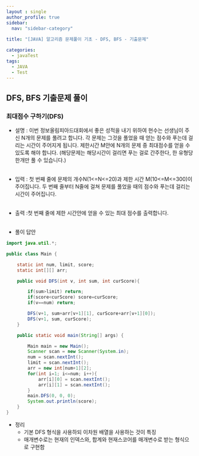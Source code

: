 ```yaml
---
layout : single
author_profile: true
sidebar: 
  nav: "sidebar-category"
  
title: "[JAVA] 알고리즘 문제풀이 기초 - DFS, BFS - 기출문제"

categories:
  - javaTest
tags:
  - JAVA
  - Test
---
```

	
## DFS, BFS 기출문제 풀이

### 최대점수 구하기(DFS)

- 설명 : 이번 정보올림피아드대회에서 좋은 성적을 내기 위하여 현수는 선생님이 주신 N개의 문제를 풀려고 합니다. 각 문제는 그것을 풀었을 때 얻는 점수와 푸는데 걸리는 시간이 주어지게 됩니다. 제한시간 M안에 N개의 문제 중 최대점수를 얻을 수 있도록 해야 합니다. (해당문제는 해당시간이 걸리면 푸는 걸로 간주한다, 한 유형당 한개만 풀 수 있습니다.)  <br><br>

- 입력 : 첫 번째 줄에 문제의 개수N(1<=N<=20)과 제한 시간 M(10<=M<=300)이 주어집니다. 두 번째 줄부터 N줄에 걸쳐 문제를 풀었을 때의 점수와 푸는데 걸리는 시간이 주어집니다.<br><br>

- 출력 :첫 번째 줄에 제한 시간안에 얻을 수 있는 최대 점수를 출력합니다.<br><br>

- 풀이 답안

``` java
import java.util.*;

public class Main {

    static int num, limit, score;
    static int[][] arr;

    public void DFS(int v, int sum, int curScore){

        if(sum>limit) return;
        if(score<curScore) score=curScore;
        if(v==num) return;

        DFS(v+1, sum+arr[v+1][1], curScore+arr[v+1][0]);
        DFS(v+1, sum, curScore);
    }

    public static void main(String[] args) {

        Main main = new Main();
        Scanner scan = new Scanner(System.in);
        num = scan.nextInt();
        limit = scan.nextInt();
        arr = new int[num+1][2];
        for(int i=1; i<=num; i++){
            arr[i][0] = scan.nextInt();
            arr[i][1] = scan.nextInt();
        }
        main.DFS(0, 0, 0);
        System.out.println(score);
    }
}
```

- 정리<br> 
	- 기본 DFS 형식을 사용하되 이차원 배열을 사용하는 것이 특징<br>
	- 매개변수로는 현재의 인덱스와, 합계와 현재스코어를 매개변수로 받는 형식으로 구현함<br><br>

